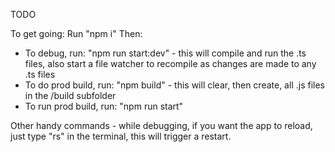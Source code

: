 TODO

To get going:
Run "npm i"
Then:
*   To debug, run: "npm run start:dev" - this will compile and run the .ts files, also start a file watcher to recompile as changes 
    are made to any .ts files
*   To do prod build, run: "npm build" - this will clear, then create, all .js files in the /build subfolder
*   To run prod build, run: "npm run start"

Other handy commands - while debugging, if you want the app to reload, just type "rs" in the terminal, this will trigger a restart. 
